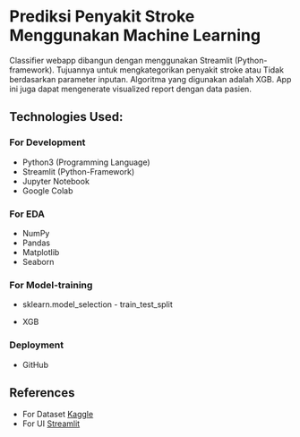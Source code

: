 # **Prediksi Penyakit Stroke Menggunakan Machine Learning**

Classifier webapp dibangun dengan menggunakan Streamlit (Python-framework). Tujuannya untuk mengkategorikan penyakit stroke atau Tidak berdasarkan parameter inputan. Algoritma yang digunakan adalah XGB. App ini juga dapat mengenerate visualized report dengan data pasien.


## **Technologies Used:**

### For Development
* Python3 (Programming Language)
* Streamlit (Python-Framework)
* Jupyter Notebook
* Google Colab

### For EDA
* NumPy
* Pandas
* Matplotlib
* Seaborn

### For Model-training
* sklearn.model_selection - train_test_split
 - XGB


### Deployment
* GitHub

## References
* For Dataset [Kaggle](https://www.kaggle.com)
* For UI [Streamlit](https://streamlit.io/)
